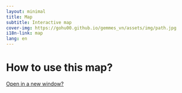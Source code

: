 ```yaml
---
layout: minimal
title: Map
subtitle: Interactive map
cover-img: https://gohu00.github.io/gemmes_vn/assets/img/path.jpg
i18n-link: map
lang: en
---
```


<style>

.conteneur
{
position: relative;
}

.conteneur iframe
{
position: absolute;
top: 0;
left: 0;
width: 100%;
height: 100%;
display:block;
overflow:hidden;
border:none;
}
</style>



<h1 class="text-center"> How to use this map? </h1>

<a href="https://remosat.usth.edu.vn/ecomore2/VNM">Open in a new window?</a>
<div class="conteneur">
<iframe ddd  src="https://remosat.usth.edu.vn/ecomore2/VNM">
style="border:none; overflow:hidden; width:100%; height:100%; left:0px; display:block; "</iframe>
</div>
